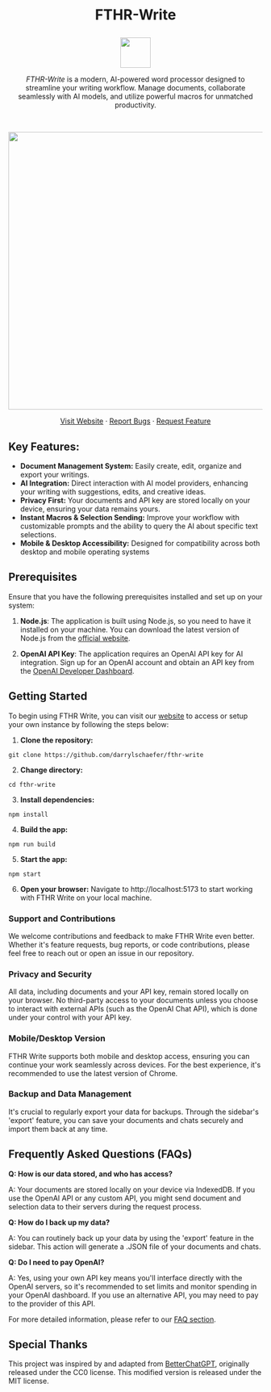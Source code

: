 # <p align="center">FTHR-Write</p>

<p align="center"><img src="https://github.com/darrylschaefer/fthr-write/assets/119073511/9b97e65f-5571-4172-a0d2-9d7ebfdf4cce" style="width:60px;" align="center"></p>

<p align="center"><i>FTHR-Write</i> is a modern, AI-powered word processor designed to streamline your writing workflow. Manage documents, collaborate seamlessly with AI models, and utilize powerful macros for unmatched productivity.</p>
<br>
<p align="center"><img style="width:550px;" src="https://github.com/darrylschaefer/fthr-write/assets/119073511/0066e259-557c-4c40-b303-503ecd5cd67d"></p>

<p align="center">
    <a href="https://fthr.app">Visit Website</a>
    ·
    <a href="https://github.com/darrylschaefer/fthr-write/issues/new/choose">Report Bugs</a>
    ·
    <a href="https://github.com/darrylschaefer/fthr-write/issues/new/choose">Request Feature</a>
</p>

## **Key Features:**

- **Document Management System:** Easily create, edit, organize and export your writings.
- **AI Integration:** Direct interaction with AI model providers, enhancing your writing with suggestions, edits, and creative ideas.
- **Privacy First:** Your documents and API key are stored locally on your device, ensuring your data remains yours.
- **Instant Macros & Selection Sending:** Improve your workflow with customizable prompts and the ability to query the AI about specific text selections.
- **Mobile & Desktop Accessibility:** Designed for compatibility across both desktop and mobile operating systems

## Prerequisites

Ensure that you have the following prerequisites installed and set up on your system:

1. **Node.js**: The application is built using Node.js, so you need to have it installed on your machine. You can download the latest version of Node.js from the [official website](https://nodejs.org/).

2. **OpenAI API Key**: The application requires an OpenAI API key for AI integration. Sign up for an OpenAI account and obtain an API key from the [OpenAI Developer Dashboard](https://beta.openai.com/signup/).

## **Getting Started**

To begin using FTHR Write, you can visit our [website](http://fthr.app/) to access or setup your own instance by following the steps below:

1. **Clone the repository:**

```
git clone https://github.com/darrylschaefer/fthr-write
```

2. **Change directory:**

```
cd fthr-write
```

3. **Install dependencies:**

```
npm install
```

4. **Build the app:**

```
npm run build
```

5. **Start the app:**

```
npm start
```

6. **Open your browser:** Navigate to http://localhost:5173 to start working with FTHR Write on your local machine.

### **Support and Contributions**

We welcome contributions and feedback to make FTHR Write even better. Whether it's feature requests, bug reports, or code contributions, please feel free to reach out or open an issue in our repository.

### **Privacy and Security**

All data, including documents and your API key, remain stored locally on your browser. No third-party access to your documents unless you choose to interact with external APIs (such as the OpenAI Chat API), which is done under your control with your API key.

### **Mobile/Desktop Version**

FTHR Write supports both mobile and desktop access, ensuring you can continue your work seamlessly across devices. For the best experience, it's recommended to use the latest version of Chrome.

### **Backup and Data Management**

It's crucial to regularly export your data for backups. Through the sidebar's 'export' feature, you can save your documents and chats securely and import them back at any time.

## **Frequently Asked Questions (FAQs)**

**Q: How is our data stored, and who has access?**

A: Your documents are stored locally on your device via IndexedDB. If you use the OpenAI API or any custom API, you might send document and selection data to their servers during the request process.

**Q: How do I back up my data?**

A: You can routinely back up your data by using the 'export' feature in the sidebar. This action will generate a .JSON file of your documents and chats.

**Q: Do I need to pay OpenAI?**

A: Yes, using your own API key means you'll interface directly with the OpenAI servers, so it's recommended to set limits and monitor spending in your OpenAI dashboard. If you use an alternative API, you may need to pay to the provider of this API.

For more detailed information, please refer to our [FAQ section](http://fthr.app/faqs).

## Special Thanks

This project was inspired by and adapted from [BetterChatGPT](https://github.com/ztjhz/BetterChatGPT), originally released under the CC0 license. This modified version is released under the MIT license.
